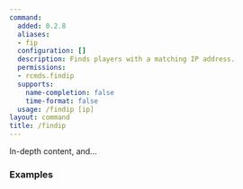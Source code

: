```yaml
---
command:
  added: 0.2.8
  aliases:
  - fip
  configuration: []
  description: Finds players with a matching IP address.
  permissions:
  - rcmds.findip
  supports:
    name-completion: false
    time-format: false
  usage: /findip [ip]
layout: command
title: /findip
---
```


In-depth content, and...

### Examples

